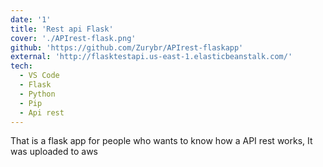 ```yaml
---
date: '1'
title: 'Rest api Flask'
cover: './APIrest-flask.png'
github: 'https://github.com/Zurybr/APIrest-flaskapp'
external: 'http://flasktestapi.us-east-1.elasticbeanstalk.com/'
tech:
  - VS Code
  - Flask
  - Python
  - Pip
  - Api rest
---
```


That is a flask app for people who wants to know how a API rest works, It was uploaded to aws
